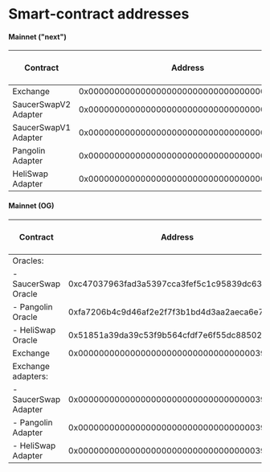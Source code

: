 # Smart-contract addresses

#### Mainnet ("next")

<table><thead><tr><th width="173">Contract</th><th width="468">Address</th><th width="157">Verified on HashScan</th></tr></thead><tbody><tr><td>Exchange</td><td>0x00000000000000000000000000000000004983f3</td><td>✅</td></tr><tr><td>SaucerSwapV2 Adapter</td><td>0x00000000000000000000000000000000004983f6</td><td>✅</td></tr><tr><td> SaucerSwapV1 Adapter</td><td>0x00000000000000000000000000000000004983fb</td><td>✅</td></tr><tr><td>Pangolin Adapter</td><td>0x0000000000000000000000000000000000498402</td><td>✅</td></tr><tr><td>HeliSwap Adapter</td><td>0x0000000000000000000000000000000000498408</td><td>✅</td></tr></tbody></table>



#### Mainnet (OG)

<table><thead><tr><th width="173">Contract</th><th width="460">Address</th><th width="157">Verified on HashScan</th></tr></thead><tbody><tr><td>Oracles:</td><td></td><td></td></tr><tr><td>  - SaucerSwap Oracle</td><td>0xc47037963fad3a5397cca3fef5c1c95839dc6363</td><td>✅</td></tr><tr><td>  - Pangolin Oracle</td><td>0xfa7206b4c9d46af2e2f7f3b1bd4d3aa2aeca6e71</td><td>✅</td></tr><tr><td>  - HeliSwap Oracle</td><td>0x51851a39da39c53f9b564cfdf7e6f55dc8850225</td><td>✅</td></tr><tr><td>Exchange</td><td>0x000000000000000000000000000000000039282b</td><td>✅</td></tr><tr><td>Exchange adapters:</td><td></td><td></td></tr><tr><td>  - SaucerSwap Adapter</td><td>0x00000000000000000000000000000000003929bc</td><td>✅</td></tr><tr><td>  - Pangolin Adapter</td><td>0x00000000000000000000000000000000003929cd</td><td>✅</td></tr><tr><td>  - HeliSwap Adapter</td><td>0x00000000000000000000000000000000003929d6</td><td>✅</td></tr></tbody></table>
